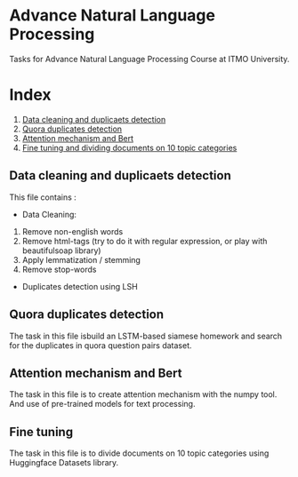 # Advance Natural Language Processing
Tasks for Advance Natural Language Processing Course at ITMO University.

# Index
1. [Data cleaning and duplicaets detection](#Data_cleaning_and_duplicaets_detection)
2. [Quora duplicates detection](#Quora_duplicates_detection)
3. [Attention mechanism and Bert](#Attention_mechanism_and_Bert)
4. [Fine tuning and dividing documents on 10 topic categories](#Fine_tuning)

## 
## Data cleaning and duplicaets detection
This file contains :
- Data Cleaning:
1. Remove non-english words
2. Remove html-tags (try to do it with regular expression, or play with beautifulsoap library)
3. Apply lemmatization / stemming
4. Remove stop-words

- Duplicates detection using LSH

## Quora duplicates detection
The task in this file isbuild an LSTM-based siamese homework and search for the duplicates in quora question pairs dataset.

## Attention mechanism and Bert
The task in this file is to create attention mechanism with the numpy tool. And use of pre-trained models for text processing.

## Fine tuning
The task in this file is to divide documents on 10 topic categories using Huggingface Datasets library.
